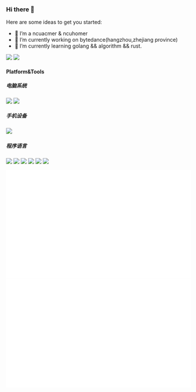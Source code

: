 ### Hi there 👋

<!--
**Peterliang233/Peterliang233** is a ✨ _special_ ✨ repository because its `README.md` (this file) appears on your GitHub profile.
-->

Here are some ideas to get you started:

- 🔭 I’m a ncuacmer & ncuhomer
- 🔭 I’m currently working on bytedance(hangzhou,zhejiang province)
- 🌱 I’m currently learning golang && algorithm && rust.

![](https://visitor-badge.glitch.me/badge?page_id=Peterliang233.readme)
![](http://antzuhl.cn:4000/get/@Peterliang233.readme)

#### Platform&Tools
##### 电脑系统
[![](https://img.shields.io/badge/ubuntu-990000?style=flat-square&logo=ubuntu&logoColor=ffffff)](https://www.archlinux.org/)  [![](https://img.shields.io/badge/Windows%20-33aadd?style=flat-square&logo=Windows&logoColor=ffffff)](https://www.archlinux.org/)
##### 手机设备
[![](https://img.shields.io/badge/HongMi-Note11Pro+-f5010c?style=flat-square&logo=xiaomi&logoColor=ffffff)](https://www.mi.com/)
##### 程序语言
[![](https://img.shields.io/badge/-Go-blue.svg?style=flat-square&logo=go&logoColor=ffffff)](https://reactjs.org/)
[![](https://img.shields.io/badge/-Cpp-red.svg?style=flat-square&logo=c%2B%2B&logoColor=ffffff)](https://reactjs.org/)
[![](https://img.shields.io/badge/-Java-brown.svg?style=flat-square&logo=java&logoColor=66ff99)](https://reactjs.org/)
[![](https://img.shields.io/badge/-C-red.svg?style=flat-square&logo=c&logoColor=ffffff)](https://reactjs.org/)
[![](https://img.shields.io/badge/-Rust-yellow.svg?style=flat-square&logo=rust&logoColor=ffffff)](https://reactjs.org/)
[![](https://img.shields.io/badge/-Python-green.svg?style=flat-square&logo=python&logoColor=ffffff)](https://reactjs.org/)

[![languages](https://raw.githubusercontent.com/Peterliang233/github-stats/master/generated/overview.svg#gh-light-mode-only)](https://github.com/Peterliang233/github-stats)
[![overview](https://raw.githubusercontent.com/Peterliang233/github-stats/master/generated/languages.svg#gh-light-mode-only)](https://github.com/Peterliang233/github-stats)
